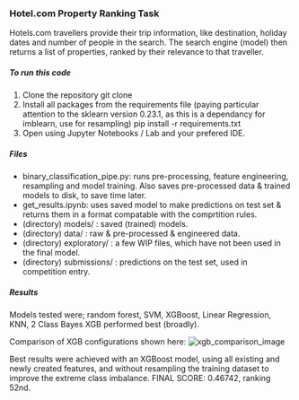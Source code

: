 ### Hotel.com Property Ranking Task
Hotels.com travellers provide their trip information, like destination, holiday dates and number of people in the search. The search engine (model) then returns a list of properties, ranked by their relevance to that traveller.

##### To run this code
1. Clone the repository
git clone <repo link>
2. Install all packages from the requirements file (paying particular attention to the sklearn version 0.23.1, as this is a dependancy for imblearn, use for resampling)
pip install -r requirements.txt 
3. Open using Jupyter Notebooks / Lab and your prefered IDE.

##### Files
- binary_classification_pipe.py: runs pre-processing, feature engineering, resampling and model training. Also saves pre-processed data & trained models to disk, to save time later.
- get_results.ipynb: uses saved model to make predictions on test set & returns them in a format compatable with the comprtition rules.
- (directory) models/ : saved (trained) models.
- (directory) data/ : raw & pre-processed & engineered data.
- (directory) exploratory/ : a few WIP files, which have not been used in the final model.
- (directory) submissions/ : predictions on the test set, used in competition entry.

##### Results
Models tested were; random forest, SVM, XGBoost, Linear Regression, KNN, 2 Class Bayes
XGB performed best (broadly). 

Comparison of XGB configurations shown here: 
![xgb_comparison_image](explotatory/xgb_comp.png?raw=true)

Best results were achieved with an XGBoost model, using all existing and newly created features, and without resampling the training dataset to improve the extreme class imbalance. 
FINAL SCORE: 0.46742, ranking 52nd.
